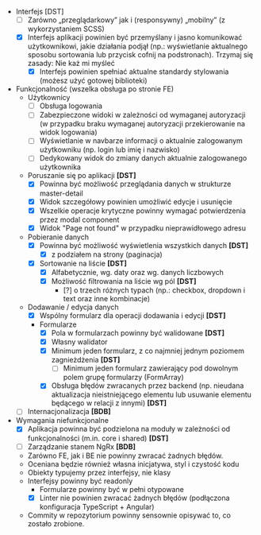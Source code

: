 - Interfejs [DST]
	- [ ] Zarówno „przeglądarkowy” jak i (responsywny) „mobilny” (z wykorzystaniem SCSS)
  - [x] Interfejs aplikacji powinien być przemyślany i jasno komunikować użytkownikowi, jakie działania podjął (np.: wyświetlanie aktualnego sposobu sortowania lub przycisk cofnij na podstronach). Trzymaj się zasady: Nie każ mi myśleć
	- [x] Interfejs powinien spełniać aktualne standardy stylowania (możesz użyć gotowej biblioteki)

- Funkcjonalność (wszelka obsługa po stronie FE)
	- Użytkownicy
		- [ ] Obsługa logowania
		- [ ] Zabezpieczone widoki w zależności od wymaganej autoryzacji (w przypadku braku wymaganej autoryzacji przekierowanie na widok logowania)
		- [ ] Wyświetlanie w navbarze informacji o aktualnie zalogowanym użytkowniku (np. login lub imię i nazwisko)
		- [ ] Dedykowany widok do zmiany danych aktualnie zalogowanego użytkownika
  - Poruszanie się po aplikacji **\[DST\]**
    - [x] Powinna być możliwość przeglądania danych w strukturze master-detail
    - [x] Widok szczegółowy powinien umożliwić edycje i usunięcie
    - [x] Wszelkie operacje krytyczne powinny wymagać potwierdzenia przez modal component
    - [x] Widok "Page not found" w przypadku nieprawidłowego adresu
  - Pobieranie danych
    - [x] Powinna być możliwość wyświetlenia wszystkich danych **\[DST\]**
    	- [x] z podziałem na strony (paginacja)
    - [x] Sortowanie na liście **\[DST\]**
    	- [x] Alfabetycznie, wg. daty oraz wg. danych liczbowych
      - [x] Możliwość filtrowania na liście wg pól **\[DST\]**
      	- [?] o trzech różnych typach (np.: checkbox, dropdown i text oraz inne kombinacje)
  - Dodawanie / edycja danych
  	- [x] Wspólny formularz dla operacji dodawania i edycji **\[DST\]**
    - Formularze
    	- [x] Pola w formularzach powinny być walidowane **\[DST\]**
      	- [x] Własny walidator
        - [x] Minimum jeden formularz, z co najmniej jednym poziomem zagnieżdżenia **\[DST\]**
        	- [ ] Minimum jeden formularz zawierający pod dowolnym polem grupę formularzy (FormArray)
        - [x] Obsługa błędów zwracanych przez backend (np. nieudana aktualizacja nieistniejącego elementu lub usuwanie elementu będącego w relacji z innymi) **\[DST\]**
  - [ ] Internacjonalizacja **\[BDB\]**

- Wymagania niefunkcjonalne
	- [x] Aplikacja powinna być podzielona na moduły w zależności od funkcjonalności (m.in. core i shared) **\[DST\]**
  - [ ] Zarządzanie stanem NgRx **\[BDB\]**
  - Zarówno FE, jak i BE nie powinny zwracać żadnych błędów.
  - Oceniana będzie również własna inicjatywa, styl i czystość kodu
  - Obiekty typujemy przez interfejsy, nie klasy
  - Interfejsy powinny być readonly
  	- Formularze powinny być w pełni otypowane
    - [x] Linter nie powinien zwracać żadnych błędów (podłączona konfiguracja TypeScript + Angular)
  - Commity w repozytorium powinny sensownie opisywać to, co zostało zrobione.

